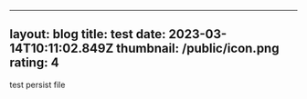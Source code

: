 
---
layout: blog
title: test
date: 2023-03-14T10:11:02.849Z
thumbnail: /public/icon.png
rating: 4
---
test persist file